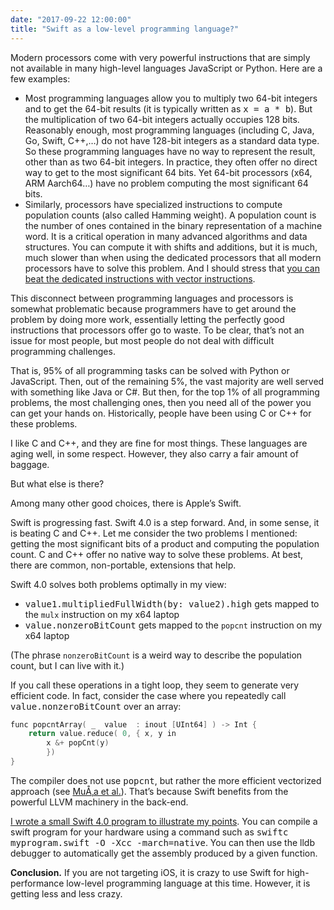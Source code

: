 ```yaml
---
date: "2017-09-22 12:00:00"
title: "Swift as a low-level programming language?"
---
```




Modern processors come with very powerful instructions that are simply not available in many high-level languages JavaScript or Python. Here are a few examples:

- Most programming languages allow you to multiply two 64-bit integers and to get the 64-bit results (it is typically written as <tt>x = a * b</tt>). But the multiplication of two 64-bit integers actually occupies 128 bits. Reasonably enough, most programming languages (including C, Java, Go, Swift, C++,&hellip;) do not have 128-bit integers as a standard data type. So these programming languages have no way to represent the result, other than as two 64-bit integers. In practice, they often offer no direct way to get to the most significant 64 bits. Yet 64-bit processors (x64, ARM Aarch64&hellip;) have no problem computing the most significant 64 bits. 
- Similarly, processors have specialized instructions to compute population counts (also called Hamming weight). A population count is the number of ones contained in the binary representation of a machine word. It is a critical operation in many advanced algorithms and data structures. You can compute it with shifts and additions, but it is much, much slower than when using the dedicated processors that all modern processors have to solve this problem. And I should stress that [you can beat the dedicated instructions with vector instructions](https://arxiv.org/abs/1611.07612).


This disconnect between programming languages and processors is somewhat problematic because programmers have to get around the problem by doing more work, essentially letting the perfectly good instructions that processors offer go to waste. To be clear, that&rsquo;s not an issue for most people, but most people do not deal with difficult programming challenges.

That is, 95% of all programming tasks can be solved with Python or JavaScript. Then, out of the remaining 5%, the vast majority are well served with something like Java or C#. But then, for the top 1% of all programming problems, the most challenging ones, then you need all of the power you can get your hands on. Historically, people have been using C or C++ for these problems.

I like C and C++, and they are fine for most things. These languages are aging well, in some respect. However, they also carry a fair amount of baggage.

But what else is there?

Among many other good choices, there is Apple&rsquo;s Swift.

Swift is progressing fast. Swift 4.0 is a step forward. And, in some sense, it is beating C and C++. Let me consider the two problems I mentioned: getting the most significant bits of a product and computing the population count. C and C++ offer no native way to solve these problems. At best, there are common, non-portable, extensions that help.

Swift 4.0 solves both problems optimally in my view:

- <tt>value1.multipliedFullWidth(by: value2).high</tt> gets mapped to the `mulx` instruction on my x64 laptop
- <tt>value.nonzeroBitCount</tt> gets mapped to the `popcnt` instruction on my x64 laptop


(The phrase `nonzeroBitCount` is a weird way to describe the population count, but I can live with it.)

If you call these operations in a tight loop, they seem to generate very efficient code. In fact, consider the case where you repeatedly call <tt>value.nonzeroBitCount</tt> over an array:
```C
func popcntArray( _  value  : inout [UInt64] ) -> Int {
    return value.reduce( 0, { x, y in
        x &+ popCnt(y)
        })
}
```


The compiler does not use <tt>popcnt</tt>, but rather the more efficient vectorized approach (see [MuÅ‚a et al.](https://arxiv.org/abs/1611.07612)). That&rsquo;s because Swift benefits from the powerful LLVM machinery in the back-end.

[I wrote a small Swift 4.0 program to illustrate my points](https://github.com/lemire/Code-used-on-Daniel-Lemire-s-blog/tree/master/2017/09/21). You can compile a swift program for your hardware using a command such as <tt>swiftc myprogram.swift -O -Xcc -march=native</tt>. You can then use the lldb debugger to automatically get the assembly produced by a given function.

__Conclusion.__ If you are not targeting iOS, it is crazy to use Swift for high-performance low-level programming language at this time. However, it is getting less and less crazy.

